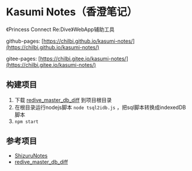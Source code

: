 # Kasumi Notes（香澄笔记）
《Princess Connect Re:Dive》WebApp辅助工具

github-pages: [https://chilbi.github.io/kasumi-notes/](https://chilbi.github.io/kasumi-notes/)

gitee-pages: [https://chilbi.gitee.io/kasumi-notes/](https://chilbi.gitee.io/kasumi-notes/)

## 构建项目
1. 下载 [redive_master_db_diff](https://github.com/esterTion/redive_master_db_diff) 到项目根目录
2. 在根目录运行nodejs脚本 `node tsql2idb.js` ，把sql脚本转换成indexedDB脚本
3. `npm start`

## 参考项目
* [ShizuruNotes](https://github.com/MalitsPlus/ShizuruNotes)
* [redive_master_db_diff](https://github.com/esterTion/redive_master_db_diff)
